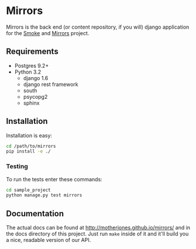 # Mirrors

Mirrors is the back end (or content repository, if you will) django application
for the [Smoke](https://github.com/benbreedlove/smokejs) and
[Mirrors](https://github.com/motherjones/mirrors_server) project.

## Requirements

* Postgres 9.2+
* Python 3.2
    * django 1.6
    * django rest framework
    * south
    * psycopg2
    * sphinx

## Installation

Installation is easy:

```bash
cd /path/to/mirrors
pip install -e ./
```

### Testing

To run the tests enter these commands:

```bash
cd sample_project
python manage.py test mirrors
```

## Documentation

The actual docs can be found at http://motherjones.github.io/mirrors/ and in
the docs directory of this project. Just run `make` inside of it and it'll
build you a nice, readable version of our API.
    
